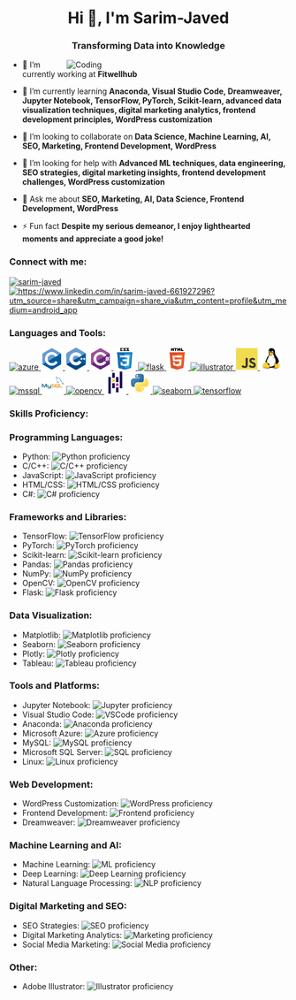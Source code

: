 <h1 align="center">Hi 👋, I'm Sarim-Javed</h1>
<h3 align="center">Transforming Data into Knowledge</h3>
<img align="right" alt="Coding" width="400" src="https://media.tenor.com/rePDfDWO3XoAAAAd/hacking.gif">

- 🔭 I’m currently working at **Fitwellhub**

- 🌱 I’m currently learning **Anaconda, Visual Studio Code, Dreamweaver, Jupyter Notebook, TensorFlow, PyTorch, Scikit-learn, advanced data visualization techniques, digital marketing analytics, frontend development principles, WordPress customization**

- 👯 I’m looking to collaborate on **Data Science, Machine Learning, AI, SEO, Marketing, Frontend Development, WordPress**

- 🤝 I’m looking for help with **Advanced ML techniques, data engineering, SEO strategies, digital marketing insights, frontend development challenges, WordPress customization**

- 💬 Ask me about **SEO, Marketing, AI, Data Science, Frontend Development, WordPress**

- ⚡ Fun fact **Despite my serious demeanor, I enjoy lighthearted moments and appreciate a good joke!**

<h3 align="left">Connect with me:</h3>
<p align="left">
<a href="https://linkedin.com/in/sarim javed" target="blank"><img align="center" src="https://raw.githubusercontent.com/rahuldkjain/github-profile-readme-generator/master/src/images/icons/Social/linked-in-alt.svg" alt="sarim-javed" height="30" width="40" /></a>
<a href="https://kaggle.com/sarim-javed" target="blank"><img align="center" src="https://raw.githubusercontent.com/rahuldkjain/github-profile-readme-generator/master/src/images/icons/Social/kaggle.svg" alt="https://www.linkedin.com/in/sarim-javed-661927296?utm_source=share&utm_campaign=share_via&utm_content=profile&utm_medium=android_app" height="30" width="40" /></a>
</p>

<h3 align="left">Languages and Tools:</h3>
<p align="left"> <a href="https://azure.microsoft.com/en-in/" target="_blank" rel="noreferrer"> <img src="https://www.vectorlogo.zone/logos/microsoft_azure/microsoft_azure-icon.svg" alt="azure" width="40" height="40"/> </a> <a href="https://www.cprogramming.com/" target="_blank" rel="noreferrer"> <img src="https://raw.githubusercontent.com/devicons/devicon/master/icons/c/c-original.svg" alt="c" width="40" height="40"/> </a> <a href="https://www.w3schools.com/cpp/" target="_blank" rel="noreferrer"> <img src="https://raw.githubusercontent.com/devicons/devicon/master/icons/cplusplus/cplusplus-original.svg" alt="cplusplus" width="40" height="40"/> </a> <a href="https://www.w3schools.com/cs/" target="_blank" rel="noreferrer"> <img src="https://raw.githubusercontent.com/devicons/devicon/master/icons/csharp/csharp-original.svg" alt="csharp" width="40" height="40"/> </a> <a href="https://www.w3schools.com/css/" target="_blank" rel="noreferrer"> <img src="https://raw.githubusercontent.com/devicons/devicon/master/icons/css3/css3-original-wordmark.svg" alt="css3" width="40" height="40"/> </a> <a href="https://flask.palletsprojects.com/" target="_blank" rel="noreferrer"> <img src="https://www.vectorlogo.zone/logos/pocoo_flask/pocoo_flask-icon.svg" alt="flask" width="40" height="40"/> </a> <a href="https://www.w3.org/html/" target="_blank" rel="noreferrer"> <img src="https://raw.githubusercontent.com/devicons/devicon/master/icons/html5/html5-original-wordmark.svg" alt="html5" width="40" height="40"/> </a> <a href="https://www.adobe.com/in/products/illustrator.html" target="_blank" rel="noreferrer"> <img src="https://www.vectorlogo.zone/logos/adobe_illustrator/adobe_illustrator-icon.svg" alt="illustrator" width="40" height="40"/> </a> <a href="https://developer.mozilla.org/en-US/docs/Web/JavaScript" target="_blank" rel="noreferrer"> <img src="https://raw.githubusercontent.com/devicons/devicon/master/icons/javascript/javascript-original.svg" alt="javascript" width="40" height="40"/> </a> <a href="https://www.linux.org/" target="_blank" rel="noreferrer"> <img src="https://raw.githubusercontent.com/devicons/devicon/master/icons/linux/linux-original.svg" alt="linux" width="40" height="40"/> </a> <a href="https://www.microsoft.com/en-us/sql-server" target="_blank" rel="noreferrer"> <img src="https://www.svgrepo.com/show/303229/microsoft-sql-server-logo.svg" alt="mssql" width="40" height="40"/> </a> <a href="https://www.mysql.com/" target="_blank" rel="noreferrer"> <img src="https://raw.githubusercontent.com/devicons/devicon/master/icons/mysql/mysql-original-wordmark.svg" alt="mysql" width="40" height="40"/> </a> <a href="https://opencv.org/" target="_blank" rel="noreferrer"> <img src="https://www.vectorlogo.zone/logos/opencv/opencv-icon.svg" alt="opencv" width="40" height="40"/> </a> <a href="https://pandas.pydata.org/" target="_blank" rel="noreferrer"> <img src="https://raw.githubusercontent.com/devicons/devicon/2ae2a900d2f041da66e950e4d48052658d850630/icons/pandas/pandas-original.svg" alt="pandas" width="40" height="40"/> </a> <a href="https://www.python.org" target="_blank" rel="noreferrer"> <img src="https://raw.githubusercontent.com/devicons/devicon/master/icons/python/python-original.svg" alt="python" width="40" height="40"/> </a> <a href="https://seaborn.pydata.org/" target="_blank" rel="noreferrer"> <img src="https://seaborn.pydata.org/_images/logo-mark-lightbg.svg" alt="seaborn" width="40" height="40"/> </a> <a href="https://www.tensorflow.org" target="_blank" rel="noreferrer"> <img src="https://www.vectorlogo.zone/logos/tensorflow/tensorflow-icon.svg" alt="tensorflow" width="40" height="40"/> </a> </p>





<h3 align="left">Skills Proficiency:</h3>

### Programming Languages:
- Python: ![Python proficiency](https://progress-bar.dev/90/?title=Advanced&color=66FF66&width=150)
- C/C++: ![C/C++ proficiency](https://progress-bar.dev/85/?title=Advanced&color=66FF66&width=150)
- JavaScript: ![JavaScript proficiency](https://progress-bar.dev/70/?title=Intermediate&color=FFFF66&width=150)
- HTML/CSS: ![HTML/CSS proficiency](https://progress-bar.dev/90/?title=Advanced&color=66FF66&width=150)
- C#: ![C# proficiency](https://progress-bar.dev/80/?title=Advanced&color=66FF66&width=150)

### Frameworks and Libraries:
- TensorFlow: ![TensorFlow proficiency](https://progress-bar.dev/70/?title=Intermediate&color=FFFF66&width=150)
- PyTorch: ![PyTorch proficiency](https://progress-bar.dev/60/?title=Intermediate&color=FFFF66&width=150)
- Scikit-learn: ![Scikit-learn proficiency](https://progress-bar.dev/70/?title=Intermediate&color=FFFF66&width=150)
- Pandas: ![Pandas proficiency](https://progress-bar.dev/90/?title=Advanced&color=66FF66&width=150)
- NumPy: ![NumPy proficiency](https://progress-bar.dev/85/?title=Advanced&color=66FF66&width=150)
- OpenCV: ![OpenCV proficiency](https://progress-bar.dev/70/?title=Intermediate&color=FFFF66&width=150)
- Flask: ![Flask proficiency](https://progress-bar.dev/90/?title=Advanced&color=66FF66&width=150)

### Data Visualization:
- Matplotlib: ![Matplotlib proficiency](https://progress-bar.dev/90/?title=Advanced&color=66FF66&width=150)
- Seaborn: ![Seaborn proficiency](https://progress-bar.dev/85/?title=Advanced&color=66FF66&width=150)
- Plotly: ![Plotly proficiency](https://progress-bar.dev/70/?title=Intermediate&color=FFFF66&width=150)
- Tableau: ![Tableau proficiency](https://progress-bar.dev/65/?title=Intermediate&color=FFFF66&width=150)

### Tools and Platforms:
- Jupyter Notebook: ![Jupyter proficiency](https://progress-bar.dev/90/?title=Advanced&color=66FF66&width=150)
- Visual Studio Code: ![VSCode proficiency](https://progress-bar.dev/90/?title=Advanced&color=66FF66&width=150)
- Anaconda: ![Anaconda proficiency](https://progress-bar.dev/90/?title=Advanced&color=66FF66&width=150)
- Microsoft Azure: ![Azure proficiency](https://progress-bar.dev/65/?title=Intermediate&color=FFFF66&width=150)
- MySQL: ![MySQL proficiency](https://progress-bar.dev/90/?title=Advanced&color=66FF66&width=150)
- Microsoft SQL Server: ![SQL proficiency](https://progress-bar.dev/90/?title=Advanced&color=66FF66&width=150)
- Linux: ![Linux proficiency](https://progress-bar.dev/80/?title=Advanced&color=66FF66&width=150)

### Web Development:
- WordPress Customization: ![WordPress proficiency](https://progress-bar.dev/90/?title=Advanced&color=66FF66&width=150)
- Frontend Development: ![Frontend proficiency](https://progress-bar.dev/95/?title=Advanced&color=66FF66&width=150)
- Dreamweaver: ![Dreamweaver proficiency](https://progress-bar.dev/70/?title=Intermediate&color=FFFF66&width=150)

### Machine Learning and AI:
- Machine Learning: ![ML proficiency](https://progress-bar.dev/85/?title=Advanced&color=66FF66&width=150)
- Deep Learning: ![Deep Learning proficiency](https://progress-bar.dev/70/?title=Intermediate&color=FFFF66&width=150)
- Natural Language Processing: ![NLP proficiency](https://progress-bar.dev/70/?title=Intermediate&color=FFFF66&width=150)

### Digital Marketing and SEO:
- SEO Strategies: ![SEO proficiency](https://progress-bar.dev/90/?title=Advanced&color=66FF66&width=150)
- Digital Marketing Analytics: ![Marketing proficiency](https://progress-bar.dev/85/?title=Advanced&color=66FF66&width=150)
- Social Media Marketing: ![Social Media proficiency](https://progress-bar.dev/80/?title=Advanced&color=66FF66&width=150)

### Other:
- Adobe Illustrator: ![Illustrator proficiency](https://progress-bar.dev/70/?title=Intermediate&color=FFFF66&width=150)



